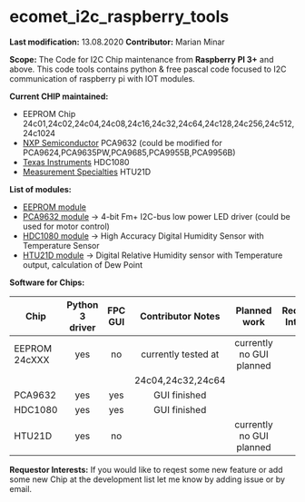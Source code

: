 # ecomet_i2c_raspberry_tools

**Last modification:** 13.08.2020
**Contributor:** Marian Minar

**Scope:**
The Code for I2C Chip maintenance from **Raspberry PI 3+** and above. This code tools contains python & free pascal code focused to I2C communication of raspberry pi with IOT modules.

**Current CHIP maintained:**
* EEPROM Chip
  24c01,24c02,24c04,24c08,24c16,24c32,24c64,24c128,24c256,24c512,24c1024
* [NXP Semiconductor](https://www.nxp.com/)
  PCA9632 (could be modified for PCA9624,PCA9635PW,PCA9685,PCA9955B,PCA9956B)
* [Texas Instruments](https://www.ti.com/)
  HDC1080
* [Measurement Specialties](https://www.te.com/) HTU21D

**List of modules:**

* [EEPROM module](i2c_pkg/eeprom_pkg/documentation/eeprom_IIC.md)
* [PCA9632 module](fpc/pca9632/pca9632_IIC.md) -> 4-bit Fm+ I2C-bus low power LED driver (could be used for motor control)
* [HDC1080 module](fpc/hdc1080/hdc1080_IIC.md) -> High Accuracy Digital Humidity Sensor with Temperature Sensor
* [HTU21D module](i2c_pkg/htu21_pkg/htu21_python_IIC.md) -> Digital Relative Humidity sensor with Temperature output, calculation of Dew Point

**Software for Chips:**

| Chip            | Python 3 driver | FPC GUI  | Contributor Notes          | Planned work                   | Requestor Interests           |
| --------------- |:---------------:|:--------:|:--------------------------:|:------------------------------:|:-----------------------------:|
| EEPROM 24cXXX   |      yes        |    no    | currently tested at        | currently no GUI planned       |                               |
|                 |                 |          | 24c04,24c32,24c64          |                                |                               |
| PCA9632         |      yes        |    yes   | GUI finished               |                                |                               |
| HDC1080         |      yes        |    yes   | GUI finished               |                                |                               |
| HTU21D          |      yes        |    no    |                            | currently no GUI planned       |                               |

**Requestor Interests:**
If you would like to reqest some new feature or add some new Chip at the development list let me know by adding issue or by email.
